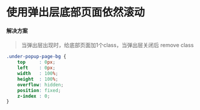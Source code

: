 # 使用弹出层底部页面依然滚动

#### 解决方案

> 当弹出层出现时，给底部页面加1个class，当弹出层关闭后 remove class

```css
.under-popup-page-bg {
    top     : 0px;
    left    : 0px;
    width   : 100%;
    height  : 100%;
    overflow: hidden;
    position: fixed;
    z-index : 0;
}
```